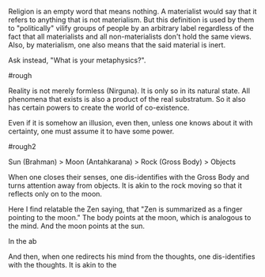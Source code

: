 
Religion is an empty word that means nothing. A materialist would say that it refers to anything that is not materialism. But this definition is used by them to "politically" vilify groups of people by an arbitrary label regardless of the fact that all materialists and all non-materialists don't hold the same views. Also, by materialism, one also means that the said material is inert.

Ask instead, "What is your metaphysics?".

#rough 

Reality is not merely formless (Nirguna). It is only so in its natural state. All phenomena that exists is also a  product of the real substratum. So it also has certain powers to create the world of co-existence.

Even if it is somehow an illusion, even then, unless one knows about it with certainty, one must assume it to have some power.

#rough2

Sun (Brahman) > Moon (Antahkarana) > Rock (Gross Body) > Objects

When one closes their senses, one dis-identifies with the Gross Body and turns attention away from objects. It is akin to the rock moving so that it reflects only on to the moon.

Here I find relatable the Zen saying, that "Zen is summarized as a finger pointing to the moon." The body points at the moon, which is analogous to the mind. And the moon points at the sun.

In the ab

And then, when one redirects his mind from the thoughts, one dis-identifies with the thoughts. It is akin to the